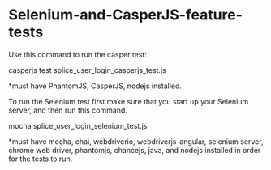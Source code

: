 # Selenium-and-CasperJS-feature-tests

Use this command to run the casper test:

casperjs test splice_user_login_casperjs_test.js

*must have PhantomJS, CasperJS, nodejs installed.

To run the Selenium test first make sure that you start up your Selenium server, and then run this command.

mocha splice_user_login_selenium_test.js

*must have mocha, chai, webdriverio, webdriverjs-angular, selenium server, chrome web driver, phantomjs, chancejs, java, and nodejs installed in order for the tests to run.
